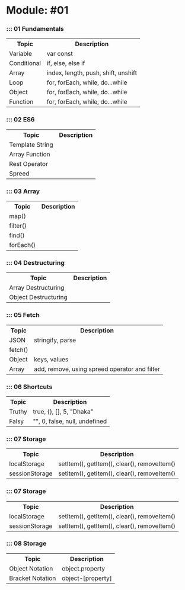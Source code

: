 # Module: #01

### ::: 01 Fundamentals

<table>
    <tr>
        <th>Topic</th>
        <th>Description</th>
    </tr>
    <tr>
        <td>Variable</td>
        <td>var const</td>
    </tr>
    <tr>
        <td>Conditional</td>
        <td>if, else, else if</td>
    </tr>
    <tr>
        <td>Array</td>
        <td> index, length, push, shift, unshift </td>
    </tr>
    <tr>
        <td>Loop</td>
        <td>for, forEach, while, do...while</td>
    </tr>
    <tr>
        <td>Object</td>
        <td>for, forEach, while, do...while</td>
    </tr>
    <tr>
        <td>Function</td>
        <td>for, forEach, while, do...while</td>
    </tr>
</table>

### ::: 02 ES6

<table>
    <tr>
        <th>Topic</th>
        <th>Description</th>
    </tr>
    <tr>
        <td>Template String</td>
        <td></td>
    </tr>
    <tr>
        <td>Array Function</td>
        <td></td>
    </tr>
    <tr>
        <td>Rest Operator</td>
        <td></td>
    </tr>
    <tr>
        <td>Spreed</td>
        <td></td>
    </tr>
</table>

### ::: 03 Array

<table>
    <tr>
        <th>Topic</th>
        <th>Description</th>
    </tr>
    <tr>
        <td>map()</td>
        <td></td>
    </tr>
    <tr>
        <td>filter()</td>
        <td></td>
    </tr>
    <tr>
        <td>find()</td>
        <td></td>
    </tr>
    <tr>
        <td>forEach()</td>
        <td></td>
    </tr>
</table>

### ::: 04 Destructuring

<table>
    <tr>
        <th>Topic</th>
        <th>Description</th>
    </tr>
    <tr>
        <td>Array Destructuring</td>
        <td></td>
    </tr>
    <tr>
        <td>Object Destructuring</td>
        <td></td>
    </tr>
</table>

### ::: 05 Fetch

<table>
    <tr>
        <th>Topic</th>
        <th>Description</th>
    </tr>
    <tr>
        <td>JSON</td>
        <td>stringify, parse</td>
    </tr>
    <tr>
        <td>fetch()</td>
        <td></td>
    </tr>
    <tr>
        <td>Object</td>
        <td>keys, values</td>
    </tr>
    <tr>
        <td>Array</td>
        <td>add, remove, using spreed operator and filter</td>
    </tr>
</table>

### ::: 06 Shortcuts

<table>
    <tr>
        <th>Topic</th>
        <th>Description</th>
    </tr>
    <tr>
        <td>Truthy</td>
        <td>true, {}, [], 5, "Dhaka"</td>
    </tr>
    <tr>
        <td>Falsy</td>
        <td>"", 0, false, null, undefined</td>
    </tr>
</table>

### ::: 07 Storage

<table>
    <tr>
        <th>Topic</th>
        <th>Description</th>
    </tr>
    <tr>
        <td>localStorage</td>
        <td>setItem(), getItem(), clear(), removeItem()</td>
    </tr>
    <tr>
        <td>sessionStorage</td>
        <td>setItem(), getItem(), clear(), removeItem()</td>
    </tr>
</table>

### ::: 07 Storage

<table>
    <tr>
        <th>Topic</th>
        <th>Description</th>
    </tr>
    <tr>
        <td>localStorage</td>
        <td>setItem(), getItem(), clear(), removeItem()</td>
    </tr>
    <tr>
        <td>sessionStorage</td>
        <td>setItem(), getItem(), clear(), removeItem()</td>
    </tr>
</table>

### ::: 08 Storage

<table>
    <tr>
        <th>Topic</th>
        <th>Description</th>
    </tr>
    <tr>
        <td>Object Notation</td>
        <td>object.property</td>
    </tr>
    <tr>
        <td>Bracket Notation</td>
        <td>object-[property]</td>
    </tr>
</table>
